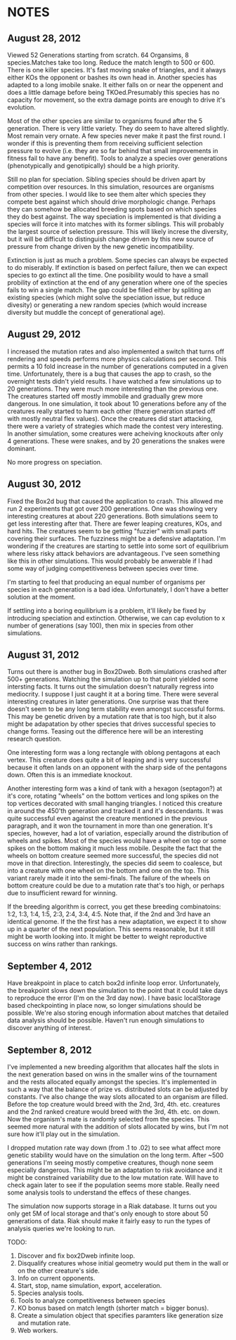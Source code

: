 NOTES
=================

August 28, 2012
--------------
Viewed 52 Generations starting from scratch. 64 Organsims, 8 species.Matches take too long. Reduce the match length to 500 or 600. There is one killer species. It's fast moving snake of triangles, and it always either KOs the opponent or bashes its own head in. Another species has adapted to a long imobile snake. It either falls on or near the oppenent and does a little damage before being TKOed.Presumably this species has no capacity for movement, so the extra damage points are enough to drive it's evolution.

Most of the other species are similar to organisms found after the 5 generation. There is very little variety. They do seem to have altered slightly. Most remain very ornate. A few species never make it past the first round. I wonder if this is preventing them from receiving sufficient selection pressure to evolve (i.e. they are so far behind that small improvements in fitness fail to have any benefit). Tools to analyze a species over generations (phenotypically and genotipically) should be a high priority. 

Still no plan for speciation. Sibling species should be driven apart by competition over resources. In this simulation, resources are organisms from other species. I would like to see them alter which species they compete best against which should drive morphologic change. Perhaps they can somehow be allocated breeding spots based on which species they do best against. The way speciation is implemented is that dividing a species will force it into matches with its former siblings. This will probably the largest source of selection pressure. This will likely increse the diversity, but it will be difficult to distinguish change driven by this new source of pressure from change driven by the new genetic incompatibility.

Extinction is just as much a problem. Some species can always be expected to do miserably. If extinction is based on perfect failure, then we can expect species to go extinct all the time. One posibility would to have a small probility of extinction at the end of any generation where one of the species fails to win a single match. The gap could be filled either by spliting an existing species (which might solve the speciation issue, but reduce divesity) or generating a new random species (which would increase diversity but muddle the concept of generational age).

August 29, 2012
---------------
I increased the mutation rates and also implemented a switch that turns off rendering and speeds performs more physics calculations per second. This permits a 10 fold increase in the number of generations computed in a given time. Unfortunately, there is a bug that causes the app to crash, so the overnight tests didn't yield results. I have watched a few simulations up to 20 generations. They were much more interesting than the previous one. The creatures started off mostly immobile and gradually grew more dangerous. In one simulation, it took about 10 generations before any of the creatures really started to harm each other (there generation started off with mostly neutral flex values). Once the creatures did start attacking, there were a variety of strategies which made the contest very interesting. In another simulation, some creatures were acheiving knockouts after only 4 generations. These were snakes, and by 20 generations the snakes were dominant.

No more progress on speciation.

August 30, 2012
---------------
Fixed the Box2d bug that caused the application to crash. This allowed me run 2 experiments that got over 200 generations. One was showing very interesting creatures at about 220 generations. Both simulations seem to get less interesting after that. There are fewer leaping creatures, KOs, and hard hits. The creatures seem to be getting "fuzzier" with small parts covering their surfaces. The fuzziness might be a defensive adaptation. I'm wondering if the creatures are starting to settle into some sort of equilibrium where less risky attack behaviors are advantageous. I've seen something like this in other simulations. This would probably be anwerable if I had some way of judging competitiveness between species over time.

I'm starting to feel that producing an equal number of organisms per species in each generation is a bad idea. Unfortunately, I don't have a better solution at the moment.

If settling into a boring equilibrium is a problem, it'll likely be fixed by introducing speciation and extinction. Otherwise, we can cap evolution to x number of generations (say 100), then mix in species from other simulations.

August 31, 2012
---------------
Turns out there is another bug in Box2Dweb. Both simulations crashed after 500+ generations. Watching the simulation up to that point yielded some intersting facts. It turns out the simulation doesn't naturally regress into mediocrity. I suppose I just caught it at a boring time. There were several interesting creatures in later generations. One surprise was that there doesn't seem to be any long term stability even amongst successful forms. This may be genetic driven by a mutation rate that is too high, but it also might be adapatation by other species that drives successful species to change forms. Teasing out the difference here will be an interesting research question.

One interesting form was a long rectangle with oblong pentagons at each vertex. This creature does quite a bit of leaping and is very successful because it often lands on an opponent with the sharp side of the pentagons down. Often this is an immediate knockout.

Another interesting form was a kind of tank with a hexagon (septagon?) at it's core, rotating "wheels" on the bottom vertices and long spikes on the top vertices decorated with small hanging triangles. I noticed this creature in around the 450'th generation and tracked it and it's descendants. It was quite successful even against the creature mentioned in the previous paragraph, and it won the tournament in more than one generation. It's species, however, had a lot of variation, especially around the distribution of wheels and spikes. Most of the species would have a wheel on top or some spikes on the bottom making it much less mobile. Despite the fact that the wheels on bottom creature seemed more successful, the species did not move in that direction. Interestingly, the species did seem to coalesce, but into a creature with one wheel on the bottom and one on the top. This variant rarely made it into the semi-finals. The failure of the wheels on bottom creature could be due to a mutation rate that's too high, or perhaps due to insufficient reward for winning.

If the breeding algorithm is correct, you get these breeding combinatoins: 1:2, 1:3, 1:4, 1:5, 2:3, 2:4, 3:4, 4:5. Note that, if the 2nd and 3rd have an identical genome. If the the first has a new adaptation, we expect it to show up in a quarter of the next population. This seems reasonable, but it still might be worth looking into. It might be better to weight reproductive success on wins rather than rankings.

September 4, 2012
-----------------
Have breakpoint in place to catch box2d infinite loop error. Unfortunately, the breakpoint slows down the simulation to the point that it could take days to reproduce the error (I'm on the 3rd day now). I have basic localStorage based checkpointing in place now, so longer simulations should be possible. We're also storing enough information about matches that detailed data analysis should be possible. Haven't run enough simulations to discover anything of interest.

September 8, 2012
-----------------
I've implemented a new breeding algorithm that allocates half the slots in the next generation based on wins in the smaller wins of the tournament and the rests allocated equally amongst the species. It's implemented in such a way that the balance of prize vs. distributed slots can be adjusted by constants. I've also change the way slots allocated to an organism are filled. Before the top creature would breed with the 2nd, 3rd, 4th. etc. creatures and the 2nd ranked creature would breed with the 3rd, 4th. etc. on down. Now the organism's mate is randomly selected from the species. This seemed more natural with the addition of slots allocated by wins, but I'm not sure how it'll play out in the simulation.

I dropped mutation rate way down (from .1 to .02) to see what affect more genetic stability would have on the simulation on the long term. After ~500 generations I'm seeing mostly competive creatures, though none seem especially dangerous. This might be an adaptation to risk avoidance and it might be constrained variability due to the low mutation rate. Will have to check again later to see if the population seems more stable. Really need some analysis tools to understand the effecs of these changes.

The simulation now supports storage in a Riak database. It turns out you only get 5M of local storage and that's only enough to store about 50 generations of data. Riak should make it fairly easy to run the types of analysis queries we're looking to run.

TODO:

1. Discover and fix box2Dweb infinite loop.
2. Disqualify creatures whose initial geometry would put them in the wall or on the other creature's side.
3. Info on current opponents.
4. Start, stop, name simulation, export, acceleration.
5. Species analysis tools.
6. Tools to analyze competitiveness between species
7. KO bonus based on match length (shorter match = bigger bonus).
8. Create a simulation object that specifies paramters like generation size and mutation rate.
9. Web workers.
